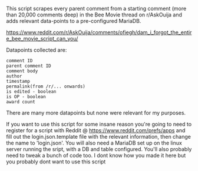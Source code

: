 This script scrapes every parent comment from a starting comment (more than 20,000 comments deep) 
in the Bee Movie thread on r/AskOuija and adds relevant data-points to a pre-configured MariaDB.

https://www.reddit.com/r/AskOuija/comments/ofiegh/dam_i_forgot_the_entire_bee_movie_script_can_you/

Datapoints collected are:

    comment ID
    parent comment ID
    comment body
    author
    timestamp
    permalink(from /r/... onwards)
    is edited - boolean
    is OP - boolean
    award count

There are many more datapoints but none were relevant for my purposes.

If you want to use this script for some insane reason you're going to need to register for a script
with Reddit @ https://www.reddit.com/prefs/apps and fill out the login.json.template file with the
relevant information, then change the name to 'login.json'. You will also need a MariaDB set up on
the linux server running the sript, with a DB and table configured. You'll also probably need to tweak
a bunch of code too. I dont know how you made it here but you probably dont want to use this script
